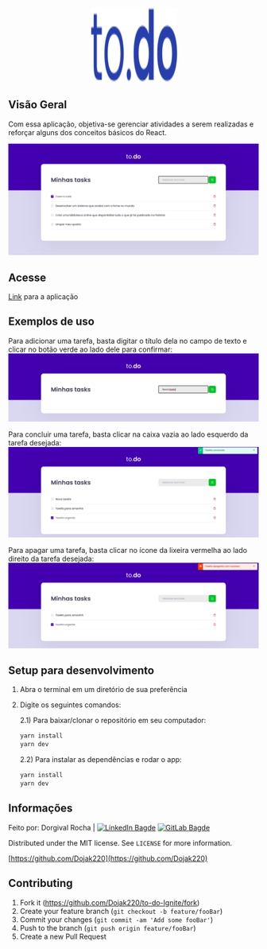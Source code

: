 <p align="center">
  <a href="https://github.com/Dojak220/to-do-Ignite/blob/master/readme/blue_logo.svg">
    <img src="https://github.com/Dojak220/to-do-Ignite/blob/master/readme/blue_logo.svg" height="150" width="175" alt="Todo" />
  </a>
</p>

## Visão Geral

Com essa aplicação, objetiva-se gerenciar atividades a serem realizadas e reforçar alguns dos conceitos básicos do React.

![todoApp](https://github.com/Dojak220/to-do-Ignite/blob/master/readme/todoApp.png)

## Acesse

[Link](https://github.com/Dojak220/to-do-Ignite) para a aplicação

## Exemplos de uso

Para adicionar uma tarefa, basta digitar o título dela no campo de texto e clicar no botão verde ao lado dele para confirmar:
![adicionar_tarefa](https://github.com/Dojak220/to-do-Ignite/blob/master/readme/adicionar_tarefa.png)

Para concluir uma tarefa, basta clicar na caixa vazia ao lado esquerdo da tarefa desejada:
![tarefa_concluida](https://github.com/Dojak220/to-do-Ignite/blob/master/readme/tarefa_concluida.png)

Para apagar uma tarefa, basta clicar no ícone da lixeira vermelha ao lado direito da tarefa desejada:
![tarefa_apagada](https://github.com/Dojak220/to-do-Ignite/blob/master/readme/tarefa_apagada.png)

## Setup para desenvolvimento


1) Abra o terminal em um diretório de sua preferência
2) Digite os seguintes comandos:
    
    2.1) Para baixar/clonar o repositório em seu computador:
      ```sh
      yarn install
      yarn dev
      ```
      
    2.2) Para instalar as dependências e rodar o app:
      ```sh
      yarn install
      yarn dev
      ```

## Informações

Feito por: Dorgival Rocha | 
[![LinkedIn Bagde](https://img.shields.io/badge/-Dorgival%20Rocha-0077B5?style=flat-square&logo=linkedin&logoColor=white&link=https://www.linkedin.com/in/dorgivalrocha/)](https://www.linkedin.com/in/dorgivalrocha/)
[![GitLab Bagde](https://img.shields.io/badge/-dojak220@ufrn.edu.br-D14836?style=flat-square&logo=gmail&logoColor=white&link=mailto:dojak220@ufrn.edu.br)](mailto:dojak220@ufrn.edu.br)

Distributed under the MIT license. See ``LICENSE`` for more information.

[https://github.com/Dojak220](https://github.com/Dojak220)

## Contributing

1. Fork it (<https://github.com/Dojak220/to-do-Ignite/fork>)
2. Create your feature branch (`git checkout -b feature/fooBar`)
3. Commit your changes (`git commit -am 'Add some fooBar'`)
4. Push to the branch (`git push origin feature/fooBar`)
5. Create a new Pull Request

<!-- README inspired by https://github.com/dbader/readme-template -->
